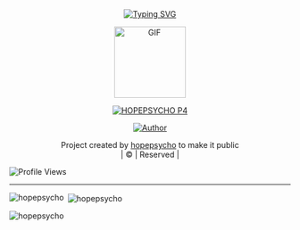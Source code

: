 ## <!-- Typing SVG -->
<p align="center">
    <a href="https://git.io/J0hKr">
        <img
        src="https://readme-typing-svg.herokuapp.com?size=30&width=800&lines=Welcome+To+hopepsycho+p4+Profile."
            alt="Typing SVG"
        />
    </a>
</p>
<div align="center">
  <p align="center">
<img src="https://media.giphy.com/media/4dM1U76aAQ3dbE6bc3/giphy.gif" alt="GIF" width="128" height="128"/>
</p>
 <p align="center">
<a href="#"><img title="HOPEPSYCHO P4" src="https://img.shields.io/badge/HOPEPSYCHO-red?colorA=%23ff0000&colorB=%23017e40&style=for-the-badge"></a>
</p>
  <p align="center">
<a href="https://github.com/hopepsycho"><img title="Author" src="https://img.shields.io/badge/Author-hopepsycho/kunjappan?color=blue&style=for-the-badge&logo=whatsapp"></a>
</p>
</div>
<p align="center">
Project created by <a href="https://github.com/hopepsycho">hopepsycho</a> to make it public
    <br>
       | © |
        Reserved |
    <br> 
</p>

![Profile Views](https://hits.seeyoufarm.com/api/count/incr/badge.svg?url=https://github.com/hopepsycho/julie&title=Profile%20Views)

----
<p align="center">
<p><img align="left" src="https://github-readme-stats.vercel.app/api/top-langs?username=hopepsycho&show_icons=true&theme=dark&locale=en&layout=compact" alt="hopepsycho" /></p>

<p>&nbsp;<img align="center" src="https://github-readme-stats.vercel.app/api?username=hopepsycho&show_icons=true&theme=dark&locale=en" alt="hopepsycho" /></p>

<p><img align="center" src="https://github-readme-streak-stats.herokuapp.com/?user=xxirfanx&theme=dark" alt="hopepsycho" /></p>
</p>
 
